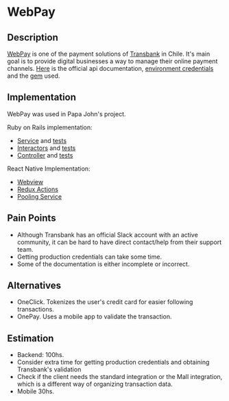 #  WebPay

## Description

[WebPay](https://www.webpay.cl/) is one of the payment solutions of [Transbank](https://publico.transbank.cl/) in Chile. It's main goal is to provide digital businesses a way to manage their online payment channels. [Here](https://transbankdevelopers.cl/referencia/webpay?l=ruby#webpay) is the official api documentation, [environment credentials](https://github.com/TransbankDevelopers/transbank-webpay-credenciales/) and the [gem](https://transbankdevelopers.cl/documentacion/como_empezar#instalacion-sdk) used.

## Implementation

WebPay was used in Papa John's project.

Ruby on Rails implementation:

- [Service](https://github.com/Wolox/pj-orders-rails/tree/development/app/services/payments/webpay) and [tests](https://github.com/Wolox/pj-orders-rails/tree/development/spec/services/payments/webpay)
- [Interactors](https://github.com/Wolox/pj-orders-rails/tree/development/app/interactors/payments) and [tests](https://github.com/Wolox/pj-orders-rails/tree/development/spec/interactors/payments)
- [Controller](https://github.com/Wolox/pj-orders-rails/blob/development/app/controllers/api/v1/payments/webpay_controller.rb) and [tests](https://github.com/Wolox/pj-orders-rails/blob/development/spec/controllers/api/v1/payments/webpay_controller_spec.rb)

React Native Implementation:

- [Webview](https://github.com/Wolox/pj-app-react-native/tree/production/src/app/components/CustomWebView)
- [Redux Actions](https://github.com/Wolox/pj-app-react-native/blob/production/src/redux/payment/actions.js#L128) 
- [Pooling Service](https://github.com/Wolox/pj-app-react-native/blob/production/src/services/OrderService.js#L75)

## Pain Points

- Although Transbank has an official Slack account with an active community, it can be hard to have direct contact/help from their support team.
- Getting production credentials can take some time.
- Some of the documentation is either incomplete or incorrect.

## Alternatives

- OneClick. Tokenizes the user's credit card for easier following transactions.
- OnePay. Uses a mobile app to validate the transaction.

## Estimation

- Backend: 100hs.
- Consider extra time for getting production credentials and obtaining Transbank's validation
- Check if the client needs the standard integration or the Mall integration, which is a different way of organizing transaction data.
- Mobile 30hs.
